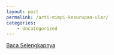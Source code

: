 ```yaml
---
layout: post
permalink: /arti-mimpi-kesurupan-ular/
categories:
    - Uncategorized
---
```


[Baca Selengkapnya](/08)
